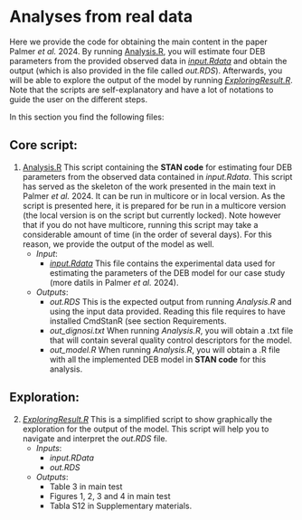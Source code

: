 # Analyses from real data
Here we provide the code for obtaining the main content in the paper Palmer _et al._ 2024. 
By running [Analysis.R](../1_REALDATA/Analysis.R), you will estimate four DEB parameters from the provided observed data in [_input.Rdata_](../1_REALDATA/input.Rdata) and obtain the output (which is also provided in the file called _out.RDS_). Afterwards, you will be able to explore the output of the model by running [_ExploringResult.R_](../1_REALDATA/ExploringResult.R). Note that the scripts are self-explanatory and have a lot of notations to guide the user on the different steps.

In this section you find the following files: 

## Core script: 
1. [Analysis.R](../1_REALDATA/Analysis.R) This script containing the **STAN code** for estimating four DEB parameters from the observed data contained in _input.Rdata_. This script has served as the skeleton of the work presented in the main text in Palmer _et al._ 2024. It can be run in multicore or in local version. As the script is presented here, it is prepared for be run in a multicore version (the  local version is on the script but currently locked). Note however that if you do not have multicore, running this script may take a considerable amount of time (in the order of several days). For this reason, we provide the output of the model as well.
   - *Input*:
      - [_input.Rdata_](../1_REALDATA/input.Rdata) This file contains the experimental data used for estimating the parameters of the DEB model for our case study (more datils in Palmer _et al._ 2024). 
   - *Outputs*:
      - _out.RDS_ This is the expected output from running _Analysis.R_ and using the input data provided. Reading this file requires to have installed CmdStanR (see section Requirements.
      - _out_dignosi.txt_ When running _Analysis.R_, you will obtain a .txt file that will contain several quality control descriptors for the model.
      - _out_model.R_ When running _Analysis.R_, you will obtain a .R file with all the implemented DEB model in **STAN code** for this analysis.
  
## Exploration: 
2. [_ExploringResult.R_](../1_REALDATA/ExploringResult.R) This is a simplified script to show graphically the exploration for the output of the model. This script will help you to navigate and interpret the _out.RDS_ file. 
   - *Inputs*:
     - _input.RData_
     - _out.RDS_
   - *Outputs*:
        - Table 3 in main test
        - Figures 1, 2, 3 and 4 in main test
        - Tabla S12 in Supplementary materials.
